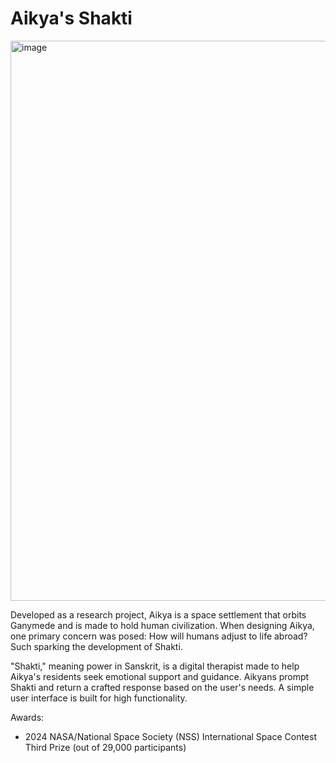 # Aikya's Shakti
<img width="1634" height="896" alt="image" src="https://github.com/user-attachments/assets/d4feb321-7068-47de-935a-4c924a72b968" />

Developed as a research project, Aikya is a space settlement that orbits Ganymede and is made to hold human civilization. When designing Aikya, one primary concern was posed: How will humans adjust to life abroad? Such sparking the development of Shakti.

"Shakti," meaning power in Sanskrit, is a digital therapist made to help Aikya's residents seek emotional support and guidance. Aikyans prompt Shakti and return a crafted response based on the user's needs. A simple user interface is built for high functionality.


Awards:
- 2024 NASA/National Space Society (NSS) International Space Contest Third Prize (out of 29,000 participants)

